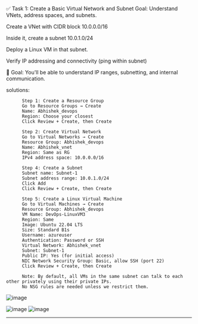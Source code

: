 ✅ Task 1: Create a Basic Virtual Network and Subnet
Goal: Understand VNets, address spaces, and subnets.

Create a VNet with CIDR block 10.0.0.0/16

Inside it, create a subnet 10.0.1.0/24

Deploy a Linux VM in that subnet.

Verify IP addressing and connectivity (ping within subnet)

🧠  Goal: You'll be able to understand IP ranges, subnetting, and internal communication.

solutions: 

          Step 1: Create a Resource Group 
          Go to Resource Groups → Create
          Name: Abhishek_devops
          Region: Choose your closest 
          Click Review + Create, then Create
          
          Step 2: Create Virtual Network
          Go to Virtual Networks → Create
          Resource Group: Abhishek_devops
          Name: Abhishek_vnet
          Region: Same as RG
          IPv4 address space: 10.0.0.0/16

          Step 4: Create a Subnet
          Subnet name: Subnet-1
          Subnet address range: 10.0.1.0/24
          Click Add
          Click Review + Create, then Create

          Step 5: Create a Linux Virtual Machine
          Go to Virtual Machines → Create
          Resource Group: Abhishek_devops
          VM Name: DevOps-LinuxVM3
          Region: Same
          Image: Ubuntu 22.04 LTS
          Size: Standard B1s
          Username: azureuser
          Authentication: Password or SSH
          Virtual Network: Abhishek_vnet
          Subnet: Subnet-1
          Public IP: Yes (for initial access)
          NIC Network Security Group: Basic, allow SSH (port 22)
          Click Review + Create, then Create

          Note: By default, all VMs in the same subnet can talk to each other privately using their private IPs.
          No NSG rules are needed unless we restrict them.

![image](https://github.com/user-attachments/assets/597ff241-89f4-4200-8274-e5895d16037f)

![image](https://github.com/user-attachments/assets/564d4cfa-e7be-426e-9784-0a5ca3c63ae0)
![image](https://github.com/user-attachments/assets/2a995b98-2211-4cb4-bc81-6e7ece4bda93)

_______________________________________________________________________________________________________________________




